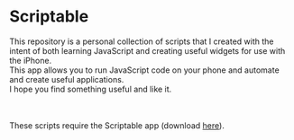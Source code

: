 # Scriptable

<p>This repository is a personal collection of scripts that I created with the intent of both learning JavaScript and creating useful widgets for use with the iPhone.<br>
This app allows you to run JavaScript code on your phone and automate and create useful applications.<br>
I hope you find something useful and like it.</p><br><br>
These scripts require the Scriptable app (download <a href="https://apps.apple.com/us/app/scriptable/id1405459188?uo=4">here</a>).
